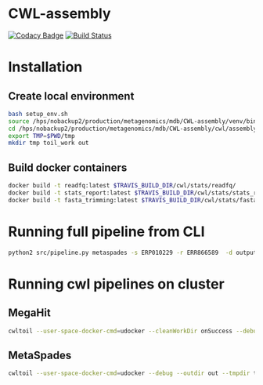 # CWL-assembly
[![Codacy Badge](https://api.codacy.com/project/badge/Grade/684724bbc0134960ab41748f4a4b732f)](https://www.codacy.com/app/mb1069/CWL-assembly?utm_source=github.com&amp;utm_medium=referral&amp;utm_content=EBI-Metagenomics/CWL-assembly&amp;utm_campaign=Badge_Grade)
[![Build Status](https://travis-ci.org/EBI-Metagenomics/CWL-assembly.svg?branch=develop)](https://travis-ci.org/EBI-Metagenomics/CWL-assembly)


# Installation
## Create local environment
```bash
bash setup_env.sh
source /hps/nobackup2/production/metagenomics/mdb/CWL-assembly/venv/bin/activateL-assembly/
cd /hps/nobackup2/production/metagenomics/mdb/CWL-assembly/cwl/assembly
export TMP=$PWD/tmp
mkdir tmp toil_work out
```

## Build docker containers
```bash
docker build -t readfq:latest $TRAVIS_BUILD_DIR/cwl/stats/readfq/
docker build -t stats_report:latest $TRAVIS_BUILD_DIR/cwl/stats/stats_report/
docker build -t fasta_trimming:latest $TRAVIS_BUILD_DIR/cwl/stats/fasta_trimming/
```


# Running full pipeline from CLI
```bash
python2 src/pipeline.py metaspades -s ERP010229 -r ERR866589  -d output
```

# Running cwl pipelines on cluster

## MegaHit
```bash
cwltoil --user-space-docker-cmd=udocker --cleanWorkDir onSuccess --debug --outdir out --tmpdir tmp --workDir toil_work --batchSystem lsf megahit_pipeline.cwl megahit_pipeline.yml
```

## MetaSpades
```bash
cwltoil --user-space-docker-cmd=udocker --debug --outdir out --tmpdir tmp --workDir toil_work --batchSystem lsf  metaspades_pipeline.cwl metaspades_pipeline.yml
```